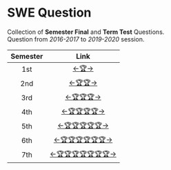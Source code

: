 # SWE Question

Collection of **Semester Final** and **Term Test** Questions.<br>
Question from *2016-2017* to *2019-2020* session.

| Semester | Link |
| :-----: | :----: |
|  1st  | [<-🏆->][1] |
|  2nd  | [<-🏆🏆->][2] |
|  3rd  | [<-🏆🏆🏆->][3] |
|  4th  | [<-🏆🏆🏆🏆->][4] |
|  5th  | [<-🏆🏆🏆🏆🏆->][5] |
|  6th  | [<-🏆🏆🏆🏆🏆🏆->][6] |
|  7th  | [<-🏆🏆🏆🏆🏆🏆🏆->][7] |

[1]: https://drive.google.com/drive/folders/1PH30SeS-K0B9ZAvUzFL0sYKaRU8o9XjP?usp=share_link
[2]: https://drive.google.com/drive/folders/10w9t3SS-pwI9ZzLmUottVSdu6hFbt8em?usp=share_link
[3]: https://drive.google.com/drive/folders/175YL-y5SyuUXBqo3iEMK8IYPhf4lCjJb?usp=share_link
[4]: https://drive.google.com/drive/folders/1N_fFFtu3ToYbYnjzggr9rlbCrxh4qigB?usp=share_link
[5]: https://drive.google.com/drive/folders/1-z00v0KwscyUJ3OM9cfXhsnmbBxvQdM0?usp=share_link
[6]: https://drive.google.com/drive/folders/10y4Im4hjRKrbvJ91q6oXPF43gD3y99gK?usp=drive_link
[7]: https://drive.google.com/drive/folders/1ZC15wl-kdFYaWfpJuz6E4dKFRavlHaFc